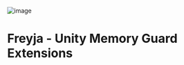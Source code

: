 ![image](https://user-images.githubusercontent.com/49869282/121022872-b72fe000-c7dd-11eb-859a-ef23d362cafc.png)
# Freyja - Unity Memory Guard Extensions
